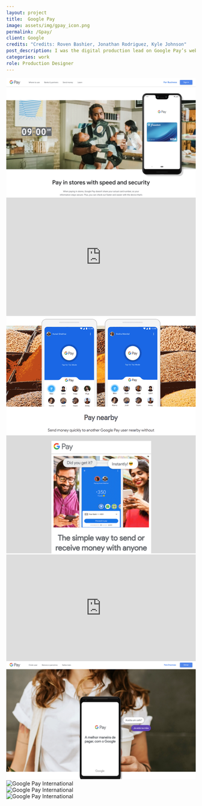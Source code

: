 ```yaml
---
layout: project
title:  Google Pay
image: assets/img/gpay_icon.png
permalink: /Gpay/
client: Google
credits: "Credits: Roven Bashier, Jonathan Rodriguez, Kyle Johnson"
post_description: I was the digital production lead on Google Pay’s website redesign. I worked closely with a group of digital designers on Google Pay’s Consumer site and Google Pay’s India site (previously known as Tez). This included responsive designs of Mobile and Tablet for all three websites, prototyping with Invision for clients, and working with video editors to mock up motion designs for third party developers. 
categories: work
role: Production Designer
---
```


<!-- ![gpay australia][australia]{: .pad-bottom } -->
<!-- ![gpay india][india] -->
<!-- [australia]: /assets/img/gpay/gpay_australia.png "gpay australia"
[india]: /assets/img/gpay/gpay_india.png "gpay india" -->


<div class="project-one-column ">
  <img src="/assets/img/gpay/gpay_sect1_usa.png" alt="Google Pay International">
</div>

<div class="project-one-column ">
<div style="padding:62.5% 0 0 0;position:relative;"><iframe src="https://player.vimeo.com/video/324857054?autoplay=1&loop=1&color=D522B1&title=0&byline=0&portrait=0" style="position:absolute;top:0;left:0;width:100%;height:100%;" frameborder="0" webkitallowfullscreen mozallowfullscreen allowfullscreen></iframe></div><script src="https://player.vimeo.com/api/player.js"></script>
</div>


<div class="project-two-column ">
  <div class="item-image left">
    <img src="/assets/img/gpay/tez_Pay-Nearby_animation.gif" alt="Google Pay International">
  </div>
  <div class="item-image right">
    <img src="/assets/img/gpay/Tez_phone.gif" alt="Google Pay International">
  </div>
</div>

<div class="project-one-column ">
  <div style="padding:56.25% 0 0 0;position:relative;"><iframe src="https://player.vimeo.com/video/324827121?autoplay=1&loop=1&color=D522B1&title=0&byline=0&portrait=0" style="position:absolute;top:0;left:0;width:100%;height:100%;" frameborder="0" webkitallowfullscreen mozallowfullscreen allowfullscreen></iframe></div><script src="https://player.vimeo.com/api/player.js"></script>
</div>


<div class="project-two-column ">
  <div class="item-image left">
    <img src="/assets/img/gpay/gpay_international_1.png" alt="Google Pay International">
  </div>
  <div class="item-image right">
    <img src="/assets/img/gpay/gpay_international_2.png" alt="Google Pay International">
  </div>
  </div>
  <div class="project-two-column ">
  <div class="item-image left">
    <img src="/assets/img/gpay/gpay_international_3.png" alt="Google Pay International">
  </div>
  <div class="item-image right">
    <img src="/assets/img/gpay/gpay_international_4.png" alt="Google Pay International">
  </div>
</div>
<!--
<div class="project-one-column ">
<img src="/assets/img/gpay/gpay_usa_phone-animation.gif" alt="Google Pay International">
</div> -->
